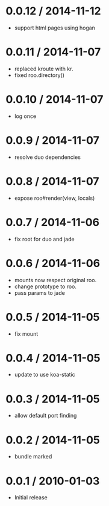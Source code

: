 
0.0.12 / 2014-11-12
==================

  * support html pages using hogan

0.0.11 / 2014-11-07
==================

  * replaced kroute with kr.
  * fixed roo.directory()

0.0.10 / 2014-11-07
==================

  * log once

0.0.9 / 2014-11-07
==================

  * resolve duo dependencies

0.0.8 / 2014-11-07
==================

  * expose roo#render(view, locals)

0.0.7 / 2014-11-06
==================

  * fix root for duo and jade

0.0.6 / 2014-11-06
==================

  * mounts now respect original roo.
  * change prototype to roo.
  * pass params to jade

0.0.5 / 2014-11-05
==================

  * fix mount

0.0.4 / 2014-11-05
==================

  * update to use koa-static

0.0.3 / 2014-11-05
==================

  * allow default port finding

0.0.2 / 2014-11-05
==================

  * bundle marked

0.0.1 / 2010-01-03
==================

  * Initial release
